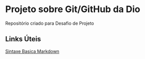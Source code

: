 # Projeto sobre Git/GitHub da Dio
Repositório criado para Desafio de Projeto

## Links Úteis
[Sintaxe Basica Markdown](https://www.markdownguide.org/basic-syntax/)
